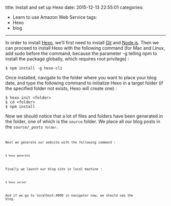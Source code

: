 title: Install and set up Hexo
date: 2015-12-13 22:55:01
categories:
- Learn to use Amazon Web Service
tags:
- Hexo
- blog
---
In order to install [Hexo](http://hexo.io), we’ll first need to install [Git](http://git-scm.com) and [Node.js](http://nodejs.org). Then we can proceed to install Hexo with the following command (for Mac and Linux, add sudo before the command, because the parameter -g telling npm to install the package globally, which requires root privilege) :
```
$ npm install -g hexo-cli
```

Once installed, navigate to the folder where you want to place your blog date, and type the following command to initialize Hexo in a target folder (if the specified folder not exists, Hexo will create one) :
```
$ hexo init <folder>
$ cd <folder>
$ npm install
```

Now we should notice that a lot of files and folders have been generated in the folder, one of which is the <code>source</code> folder. We place all our blog posts in the <code>source/_posts<code> folder.

Next we generate our website with the following command :
```
$ hexo generate
```

Finally we launch our blog site in local machine :
```
$ hexo server
```

And if we go to localhost:4000 in navigator now, we should see the blog.